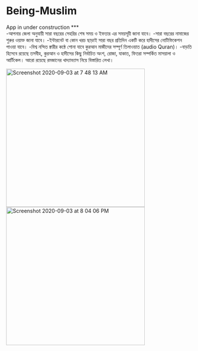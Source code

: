 # Being-Muslim

App in under construction ***   
-আপনার জেলা অনুযায়ী সারা বছরের সেহরির শেষ সময় ও ইফতার এর সময়সূচী জানা যাবে।
-সারা বছরের নামাজের শুরুর ওয়াক্ত জানা যাবে।
-ইন্টারনেট বা কোন খরচ ছাড়াই সারা বছর প্রতিদিন একটি করে হাদীসের নোটিফিকেশন পাওয়া যাবে।
-বিশ্ব নন্দিত ক্বারীর কন্ঠে শোনা যাবে কুরআন মাজীদের সম্পূর্ণ তিলাওয়াত (audio Quran)।
-বাড়তি হিসেবে রয়েছে তসবীহ, কুরআন ও হাদীসের কিছু নির্বাচিত অংশ, রোজা, যাকাত, ফিতরা সম্পর্কিত মাসয়ালা ও আর্টিকেল। আরো রয়েছে রমজানের খাদ্যাভ্যাস নিয়ে বিস্তারিত লেখা।


<img width="375" alt="Screenshot 2020-09-03 at 7 48 13 AM" src="https://user-images.githubusercontent.com/30404856/92062242-0ca41000-edba-11ea-8098-f0f2ec1fb0b5.png"> <img width="375" alt="Screenshot 2020-09-03 at 8 04 06 PM" src="https://user-images.githubusercontent.com/30404856/92125375-c9c95300-ee20-11ea-9e57-eaaa7407fc08.png">

